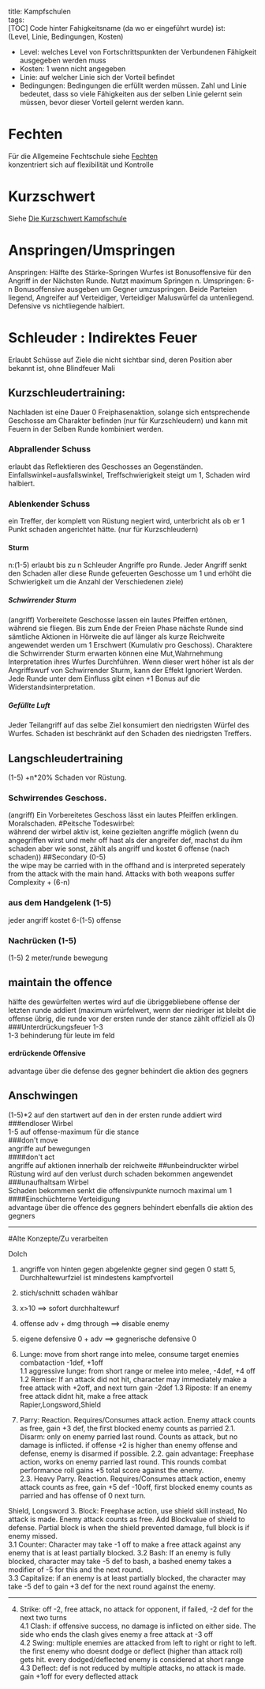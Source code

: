 title: Kampfschulen  
tags:   
[TOC]
Code hinter Fahigkeitsname (da wo er eingeführt wurde) ist:  
(Level, Linie, Bedingungen, Kosten)  
* Level: welches Level von Fortschrittspunkten der Verbundenen Fähigkeit ausgegeben werden muss
* Kosten: 1 wenn nicht angegeben
* Linie: auf welcher Linie sich der Vorteil befindet
* Bedingungen: Bedingungen die erfüllt werden müssen. Zahl und Linie bedeutet, dass so viele Fähigkeiten aus der selben Linie gelernt sein müssen, bevor dieser Vorteil gelernt werden kann. 
# Fechten 
Für die Allgemeine Fechtschule siehe [Fechten](fencing)  
konzentriert sich auf flexibilität und Kontrolle
# Kurzschwert
Siehe [Die Kurzschwert Kampfschule](shortsword)

# Anspringen/Umspringen
Anspringen: Hälfte des Stärke-Springen Wurfes ist Bonusoffensive für den Angriff in der Nächsten Runde. Nutzt maximum Springen n.
Umspringen: 6-n Bonusoffensive ausgeben um Gegner umzuspringen. Beide Parteien liegend, Angreifer auf Verteidiger, Verteidiger Maluswürfel da untenliegend. Defensive vs nichtliegende halbiert.

# Schleuder : Indirektes Feuer
Erlaubt Schüsse auf Ziele die nicht sichtbar sind, deren Position aber bekannt ist, ohne Blindfeuer Mali
## Kurzschleudertraining:
Nachladen ist eine Dauer 0 Freiphasenaktion, solange sich entsprechende Geschosse am Charakter befinden (nur für Kurzschleudern) und kann mit Feuern in der Selben Runde kombiniert werden.
### Abprallender Schuss
erlaubt das Reflektieren des Geschosses an Gegenständen. Einfallswinkel=ausfallswinkel, Treffschwierigkeit steigt um 1, Schaden wird halbiert.
### Ablenkender Schuss
ein Treffer, der komplett von Rüstung negiert wird, unterbricht als ob er 1 Punkt schaden angerichtet hätte. (nur für Kurzschleudern)
#### Sturm 
n:(1-5) erlaubt bis zu n Schleuder Angriffe pro Runde. Jeder Angriff senkt den Schaden aller diese Runde gefeuerten Geschosse um 1 und erhöht die Schwierigkeit um die Anzahl der Verschiedenen ziele)
##### Schwirrender Sturm
(angriff) Vorbereitete Geschosse lassen ein lautes Pfeiffen ertönen, während sie fliegen. Bis zum Ende der Freien Phase nächste Runde sind sämtliche Aktionen in Hörweite die auf länger als kurze Reichweite angewendet werden um 1 Erschwert (Kumulativ pro Geschoss). Charaktere die Schwirrender Sturm erwarten können eine Mut,Wahrnehmung Interpretation ihres Wurfes Durchführen. Wenn dieser wert höher ist als der Angriffswurf von Schwirrender Sturm, kann der Effekt Ignoriert Werden. Jede Runde unter dem Einfluss gibt einen +1 Bonus auf die Widerstandsinterpretation.
##### Gefüllte Luft
Jeder Teilangriff auf das selbe Ziel konsumiert den niedrigsten Würfel des Wurfes. Schaden ist beschränkt auf den Schaden des niedrigsten Treffers.
## Langschleudertraining
(1-5) +n*20% Schaden vor Rüstung. 
### Schwirrendes Geschoss. 
(angriff) Ein Vorbereitetes Geschoss lässt ein lautes Pfeiffen erklingen. Moralschaden.
#Peitsche Todeswirbel:  
während der wirbel aktiv ist, keine gezielten angriffe möglich
(wenn du angegriffen wirst und mehr off hast als der angreifer def,
machst du ihm schaden aber wie sonst, zählt als angriff und kostet 6 offense (nach schaden))
##Secondary (0-5)  
the wipe may be carried with in the offhand and is interpreted seperately from the attack with the main hand. 
Attacks with both weapons suffer Complexity + (6-n)  
###  aus dem Handgelenk (1-5)  
jeder angriff kostet 6-(1-5) offense  
###  Nachrücken (1-5)  
(1-5) 2 meter/runde bewegung  
##  maintain the offence  
hälfte des gewürfelten wertes wird auf die übriggebliebene offense der letzten runde addiert 
(maximum würfelwert, wenn der niedriger ist bleibt die offense übrig, 
die runde vor der ersten runde der stance zählt offiziell als 0)
###Unterdrückungsfeuer 1-3  
1-3 behinderung für leute im feld  
#### erdrückende Offensive
advantage über die defense des gegner behindert die aktion des gegners  
## Anschwingen  
(1-5)*2 auf den startwert auf den in der ersten runde addiert wird
###endloser Wirbel  
1-5 auf offense-maximum für die stance  
###don't move  
angriffe auf bewegungen   
####don't act  
angriffe auf aktionen innerhalb der reichweite 
##unbeindruckter wirbel  
Rüstung wird auf den verlust durch schaden bekommen angewendet   
###unaufhaltsam Wirbel  
Schaden bekommen senkt die offensivpunkte nurnoch maximal um 1    
####Einschüchterne Verteidigung  
advantage über die offence des gegners behindert ebenfalls die aktion des gegners
  ___
#Alte Konzepte/Zu verarbeiten  

Dolch
1. angriffe von hinten gegen abgelenkte gegner sind gegen 0 statt 5, Durchhaltewurfziel ist mindestens kampfvorteil
2. stich/schnitt schaden wählbar
3. x>10 ==> sofort durchhaltewurf
4.  offense adv + dmg through ==> disable enemy
5. eigene defensive 0 + adv ==> gegnerische defensive 0

1. Lunge:  move from short range into melee, consume target enemies combataction -1def, +1off  
     1.1 aggressive lunge: from short range or melee into melee, -4def, +4 off  
     1.2 Remise: If an attack did not hit, character may immediately make a free attack with +2off, and next turn gain -2def 
     1.3 Riposte: If an enemy free attack didnt hit, make a free attack  
Rapier,Longsword,Shield
2. Parry: Reaction. Requires/Consumes attack action. Enemy attack counts as free, gain +3 def, the first blocked enemy counts as parried
     2.1. Disarm: only on enemy parried last round. Counts as attack, but no damage is inflicted. if offense +2 is higher than enemy offense and defense, enemy is disarmed if possible.
     2.2. gain advantage: Freephase action, works on enemy parried last round. This rounds combat performance roll gains +5 total score against the enemy.  
     2.3. Heavy Parry. Reaction. Requires/Consumes attack action, enemy attack counts as free, gain +5 def -10off, first blocked enemy counts as parried and has offense of 0 next turn.  

Shield, Longsword
3. Block: Freephase action, use shield skill instead, No attack is made. Enemy attack counts as free. Add Blockvalue of shield to defense. Partial block is when the shield prevented damage, full block is if enemy missed.   
     3.1 Counter: Character may take -1 off to make a free attack against any enemy that is at least partially blocked.
     3.2 Bash: If an enemy is fully blocked, character may take -5 def to bash, a bashed enemy takes a modifier of -5 for this and the next round.  
     3.3 Capitalize: if an enemy is at least partially blocked, the character may take -5 def to gain +3 def for the next round against the enemy.

  ___
4. Strike: off -2, free attack, no attack for opponent, if failed, -2 def for the next two turns  
     4.1 Clash: if offensive success, no damage is inflicted on either side. The side who ends the clash gives enemy a free attack at -3 off  
     4.2 Swing: multiple enemies are attacked from left to right or right to left. the first enemy who doesnt dodge or deflect (higher than attack roll) gets hit. every dodged/deflected enemy is considered at short range  
     4.3 Deflect: def is not reduced by multiple attacks, no attack is made. gain +1off for every deflected attack  

